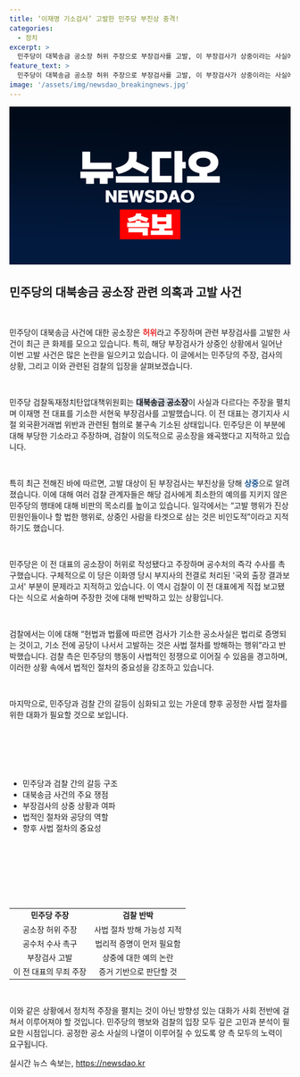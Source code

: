 ```yaml
---
title: ‘이재명 기소검사’ 고발한 민주당 부친상 충격!
categories:
  - 정치
excerpt: >
  민주당이 대북송금 공소장 허위 주장으로 부장검사를 고발, 이 부장검사가 상중이라는 사실에 비판이 쏟아졌다. 법적 절차의 예의와 복잡한 정치적 상황이 얽히며 논란이 깊어지고 있다. 클릭하여 자세한 내용을 확인하세요!
feature_text: >
  민주당이 대북송금 공소장 허위 주장으로 부장검사를 고발, 이 부장검사가 상중이라는 사실에 비판이 쏟아졌다. 법적 절차의 예의와 복잡한 정치적 상황이 얽히며 논란이 깊어지고 있다. 클릭하여 자세한 내용을 확인하세요!
image: '/assets/img/newsdao_breakingnews.jpg'
---
```


<p><img src="/assets/img/newsdao_breakingnews.jpg" alt="koreaapp 속보" /></p>

<h2 data-ke-size="size26">민주당의 대북송금 공소장 관련 의혹과 고발 사건</h2>

<p data-ke-size="size16">&nbsp;</p>

<p>민주당이 대북송금 사건에 대한 공소장은 <b><span style="color: #ee2323;">허위</span></b>라고 주장하며 관련 부장검사를 고발한 사건이 최근 큰 화제를 모으고 있습니다. 특히, 해당 부장검사가 상중인 상황에서 일어난 이번 고발 사건은 많은 논란을 일으키고 있습니다. 이 글에서는 민주당의 주장, 검사의 상황, 그리고 이와 관련된 검찰의 입장을 살펴보겠습니다. </p>

<p data-ke-size="size16">&nbsp;</p>

<p>민주당 검찰독재정치탄압대책위원회는 <b><span style="background-color: #21538527;">대북송금 공소장</span></b>이 사실과 다르다는 주장을 펼치며 이재명 전 대표를 기소한 서현욱 부장검사를 고발했습니다. 이 전 대표는 경기지사 시절 외국환거래법 위반과 관련된 혐의로 불구속 기소된 상태입니다. 민주당은 이 부분에 대해 부당한 기소라고 주장하며, 검찰이 의도적으로 공소장을 왜곡했다고 지적하고 있습니다. </p>

<p data-ke-size="size16">&nbsp;</p>

<p>특히 최근 전해진 바에 따르면, 고발 대상이 된 부장검사는 부친상을 당해 <b><span style="color: #1a5490;">상중</span></b>으로 알려졌습니다. 이에 대해 여러 검찰 관계자들은 해당 검사에게 최소한의 예의를 지키지 않은 민주당의 행태에 대해 비판의 목소리를 높이고 있습니다. 일각에서는 “고발 행위가 진상 민원인들이나 할 법한 행위로, 상중인 사람을 타겟으로 삼는 것은 비인도적”이라고 지적하기도 했습니다.</p>

<p data-ke-size="size16">&nbsp;</p>

<p>민주당은 이 전 대표의 공소장이 허위로 작성됐다고 주장하며 공수처의 즉각 수사를 촉구했습니다. 구체적으로 이 당은 이화영 당시 부지사의 전결로 처리된 '국외 출장 결과보고서' 부분이 문제라고 지적하고 있습니다. 이 역시 검찰이 이 전 대표에게 직접 보고됐다는 식으로 서술하며 주장한 것에 대해 반박하고 있는 상황입니다.</p>

<p data-ke-size="size16">&nbsp;</p>

<p>검찰에서는 이에 대해 “헌법과 법률에 따르면 검사가 기소한 공소사실은 법리로 증명되는 것이고, 기소 전에 공당이 나서서 고발하는 것은 사법 절차를 방해하는 행위”라고 반박했습니다. 검찰 측은 민주당의 행동이 사법적인 정쟁으로 이어질 수 있음을 경고하며, 이러한 상황 속에서 법적인 절차의 중요성을 강조하고 있습니다.</p>

<p data-ke-size="size16">&nbsp;</p>

<p>마지막으로, 민주당과 검찰 간의 갈등이 심화되고 있는 가운데 향후 공정한 사법 절차를 위한 대화가 필요할 것으로 보입니다. </p>

<h2><br></h2>

<p><br></p>

<ul>
<li>민주당과 검찰 간의 갈등 구조</li>
<li>대북송금 사건의 주요 쟁점</li>
<li>부장검사의 상중 상황과 여파</li>
<li>법적인 절차와 공당의 역할</li>
<li>향후 사법 절차의 중요성</li>
</ul>

<h2><br></h2>

<p><br></p>

<p data-ke-size="size16">&nbsp;</p>

<table style="width: 100%;">
<tr>
<td style="text-align: center; height: 17px;"><b>민주당 주장</b></td>
<td style="text-align: center; height: 17px;"><b>검찰 반박</b></td>
</tr>
<tr>
<td style="text-align: center; height: 17px;">공소장 허위 주장</td>
<td style="text-align: center; height: 17px;">사법 절차 방해 가능성 지적</td>
</tr>
<tr>
<td style="text-align: center; height: 17px;">공수처 수사 촉구</td>
<td style="text-align: center; height: 17px;">법리적 증명이 먼저 필요함</td>
</tr>
<tr>
<td style="text-align: center; height: 17px;">부장검사 고발</td>
<td style="text-align: center; height: 17px;">상중에 대한 예의 논란</td>
</tr>
<tr>
<td style="text-align: center; height: 17px;">이 전 대표의 무죄 주장</td>
<td style="text-align: center; height: 17px;">증거 기반으로 판단할 것</td>
</tr>
</table>

<p data-ke-size="size16">&nbsp;</p>

<p>이와 같은 상황에서 정치적 주장을 펼치는 것이 아닌 방향성 있는 대화가 사회 전반에 걸쳐서 이루어져야 할 것입니다. 민주당의 행보와 검찰의 입장 모두 깊은 고민과 분석이 필요한 시점입니다. 공정한 공소 사실의 나열이 이루어질 수 있도록 양 측 모두의 노력이 요구됩니다.</p>
실시간 뉴스 속보는, <a href="https://newsdao.kr" rel="dofollow">https://newsdao.kr</a>


